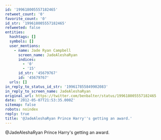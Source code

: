 ```yaml
---
id: '199618005557182465'
retweet_count: '0'
favorite_count: '0'
id_str: '199618005557182465'
retweeted: false
entities:
  hashtags: []
  symbols: []
  user_mentions:
    - name: Jade Ryan Campbell
      screen_name: JadeAleshaRyan
      indices:
        - '0'
        - '15'
      id_str: '45679767'
      id: '45679767'
  urls: []
in_reply_to_status_id_str: '199617855849902083'
in_reply_to_screen_name: JadeAleshaRyan
original_url: https://twitter.com/benbalter/status/199618005557182465
date: '2012-05-07T21:53:35.000Z'
sitemap: false
robots: noindex
reply: true
title: '@JadeAleshaRyan Prince Harry''s getting an award.'
---
```


@JadeAleshaRyan Prince Harry's getting an award.